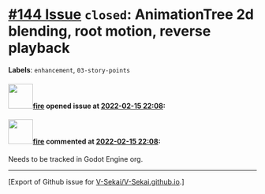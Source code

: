 # [\#144 Issue](https://github.com/V-Sekai/V-Sekai.github.io/issues/144) `closed`: AnimationTree 2d blending, root motion, reverse playback
**Labels**: `enhancement`, `03-story-points`


#### <img src="https://avatars.githubusercontent.com/u/32321?u=c2e06a3d2b49a467aa907e54aa259516440267cc&v=4" width="50">[fire](https://github.com/fire) opened issue at [2022-02-15 22:08](https://github.com/V-Sekai/V-Sekai.github.io/issues/144):



#### <img src="https://avatars.githubusercontent.com/u/32321?u=c2e06a3d2b49a467aa907e54aa259516440267cc&v=4" width="50">[fire](https://github.com/fire) commented at [2022-02-15 22:08](https://github.com/V-Sekai/V-Sekai.github.io/issues/144#issuecomment-1107843999):

Needs to be tracked in Godot Engine org.


-------------------------------------------------------------------------------



[Export of Github issue for [V-Sekai/V-Sekai.github.io](https://github.com/V-Sekai/V-Sekai.github.io).]
